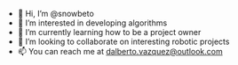 - 👋 Hi, I’m @snowbeto
- 👀 I’m interested in developing algorithms 
- 🌱 I’m currently learning how to be a project owner
- 💞️ I’m looking to collaborate on interesting robotic projects
- 📫 You can reach me at dalberto.vazquez@outlook.com


